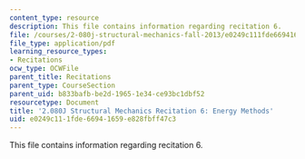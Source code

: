 ```yaml
---
content_type: resource
description: This file contains information regarding recitation 6.
file: /courses/2-080j-structural-mechanics-fall-2013/e0249c111fde66941659e828fbff47c3_MIT2_080JF13_Recitation6.pdf
file_type: application/pdf
learning_resource_types:
- Recitations
ocw_type: OCWFile
parent_title: Recitations
parent_type: CourseSection
parent_uid: b833bafb-be2d-1965-1e34-ce93bc1dbf52
resourcetype: Document
title: '2.080J Structural Mechanics Recitation 6: Energy Methods'
uid: e0249c11-1fde-6694-1659-e828fbff47c3
---
```

This file contains information regarding recitation 6.

